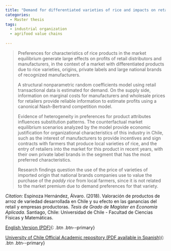 ```yaml
---
title: "Demand for differentiated varieties of rice and impacts on retailer and manufacturer profits"
categories:
  - Master thesis
tags:
  - industrial organization
  - agrifood value chains
  
---
```

> Preferences for characteristics of rice products in the market equilibrium generate large effects on profits of retail distributors and manufacturers, in the context of a market with differentiated products due to rice varieties, origins, private labels and large national brands of recognized manufacturers.
>
> A structural nonparametric random coefficients model using retail transactional data is estimated for demand. On the supply side, information on marginal costs for manufacturers and wholesale prices for retailers provide reliable information to estimate profits using a canonical Nash-Bertrand competition model.
>
> Evidence of heterogeneity in preferences for product attributes influences substitution patterns. The counterfactual market equilibrium scenarios analyzed by the model provide economic justification for organizational characteristics of this industry in Chile, such as the interest of manufacturers to provide incentives and sign contracts with farmers that produce local varieties of rice, and the entry of retailers into the market for this product in recent years, with their own private label brands in the segment that has the most preferred characteristics. 
>
> Research findings question the use of the price of varieties of imported origin that national brands companies use to value the purchase of the *paddy rice* from local farmers, since it is not related to the market premium due to demand preferences for that variety.

*Citation:* Espinoza Hernández, Álvaro. (2018). Valoración de productos de arroz de variedad desarrollada en Chile y su efecto en las ganancias del retail y empresas productoras. *Tesis de Grado de Magíster en Economía Aplicada*. Santiago, Chile: Universidad de Chile - Facultad de Ciencias Físicas y Matemáticas. 

[English Version (PDF)](https://alvaroeh.github.io/assets/informefinal_eng.pdf){: .btn .btn--primary}

[University of Chile Official Academic repository (PDF available in Spanish)](https://repositorio.uchile.cl/handle/2250/168680){: .btn .btn--primary}


